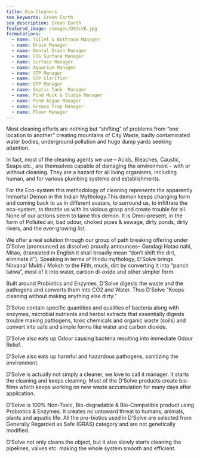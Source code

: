 ```yaml
---
title: Bio-Cleaners
seo_keywords: Green Earth
seo_description: Green Earth
featured_image: /images/DSOLVE.jpg
formulations:
  - name: Toilet & Bathroom Manager
  - name: Drain Manager
  - name: Dental Drain Manager
  - name: FOG Surface Manager
  - name: Surface Manager
  - name: Aquarium Manager
  - name: STP Manager
  - name: STP Clarifier
  - name: ETP Manager
  - name: Septic Tank  Manager
  - name: Pond Muck & Sludge Manager
  - name: Pond Algae Manager
  - name: Grease Trap Manager
  - name: Floor Manager
---
```


Most cleaning efforts are nothing but “shifting” of problems from “one location to another” creating mountains of City Waste, badly contaminated water bodies, underground pollution and huge dump yards seeking attention.

In fact, most of the cleaning agents we use – Acids, Bleaches, Caustic, Soaps etc., are themselves capable of damaging the environment – with or without cleaning. They are a hazard for all living organisms, including human, and for various plumbing systems and establishments.

For the Eco-system this methodology of cleaning represents the apparently Immortal Demon in the Indian Mythology.This demon keeps changing form and coming back to us in different avatars, to surround us, to infiltrate the eco-system, to throttle us with its vicious grasp and create trouble for all. None of our actions seem to tame this demon. It is Omni-present, in the form of Polluted air, bad odour, choked pipes & sewage, dirty ponds, dirty rivers, and the ever-growing list.

We offer a real solution through our group of path breaking offering under D’Solve (pronounced as dissolve) proudly announces– Gandagi Hatao nahi, Mitao, (translated in English it shall broadly mean “don’t shift the dirt, eliminate it”). Speaking in terms of Hindu mythology, D’Solve brings Nirvana/ Mukti / Moksh to the Filth, muck, dirt by converting it into “panch tatwa”, most of it into water, carbon di-oxide and other simpler form.

Built around Probiotics and Enzymes, D’Solve digests the waste and the pathogens and converts them into CO2 and Water. Thus D’Solve “Keeps cleaning without making anything else dirty.”

D’Solve contain specific quantities and qualities of bacteria along with enzymes, microbial nutrients and herbal extracts that essentially digests trouble making pathogens, toxic chemicals and organic waste (soils) and convert into safe and simple forms like water and carbon dioxide.

D’Solve also eats up Odour causing bacteria resulting into immediate Odour Relief.

D’Solve also eats up harmful and hazardous pathogens, sanitizing the environment.

D’Solve is actually not simply a cleaner, we love to call it manager. It starts the cleaning and keeps cleaning. Most of the D’Solve products create bio-films which keeps working on new waste accumulation for many days after application.

D’Solve is 100% Non-Toxic, Bio-degradable & Bio-Compatible product using Probiotics & Enzymes. It creates no untoward threat to humans, animals, plants and aquatic life. All the pro-biotics used in D’Solve are selected from Generally Regarded as Safe (GRAS) category and are not genetically modified.

D’Solve not only cleans the object, but it also slowly starts cleaning the pipelines, valves etc. making the whole system smooth and efficient.

